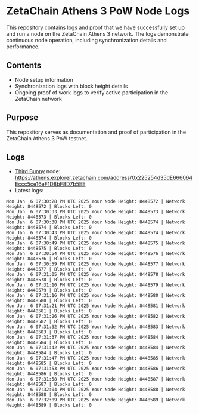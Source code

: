 # ZetaChain Athens 3 PoW Node Logs
This repository contains logs and proof that we have successfully set up and run a node on the ZetaChain Athens 3 network. The logs demonstrate continuous node operation, including synchronization details and performance.

## Contents
- Node setup information
- Synchronization logs with block height details
- Ongoing proof of work logs to verify active participation in the ZetaChain network

## Purpose
This repository serves as documentation and proof of participation in the ZetaChain Athens 3 PoW testnet.

## Logs

- [Third Bunny](https://thirdbunny.xyz/) node: https://athens.explorer.zetachain.com/address/0x225254d35dE666064Eccc5ce16eF1D8bF8D7b5EE
- Latest logs:
```
Mon Jan  6 07:30:28 PM UTC 2025 Your Node Height: 8448572 | Network Height: 8448572 | Blocks Left: 0
Mon Jan  6 07:30:33 PM UTC 2025 Your Node Height: 8448573 | Network Height: 8448573 | Blocks Left: 0
Mon Jan  6 07:30:38 PM UTC 2025 Your Node Height: 8448574 | Network Height: 8448574 | Blocks Left: 0
Mon Jan  6 07:30:43 PM UTC 2025 Your Node Height: 8448574 | Network Height: 8448574 | Blocks Left: 0
Mon Jan  6 07:30:49 PM UTC 2025 Your Node Height: 8448575 | Network Height: 8448575 | Blocks Left: 0
Mon Jan  6 07:30:54 PM UTC 2025 Your Node Height: 8448576 | Network Height: 8448576 | Blocks Left: 0
Mon Jan  6 07:30:59 PM UTC 2025 Your Node Height: 8448577 | Network Height: 8448577 | Blocks Left: 0
Mon Jan  6 07:31:05 PM UTC 2025 Your Node Height: 8448578 | Network Height: 8448578 | Blocks Left: 0
Mon Jan  6 07:31:10 PM UTC 2025 Your Node Height: 8448579 | Network Height: 8448579 | Blocks Left: 0
Mon Jan  6 07:31:16 PM UTC 2025 Your Node Height: 8448580 | Network Height: 8448580 | Blocks Left: 0
Mon Jan  6 07:31:21 PM UTC 2025 Your Node Height: 8448581 | Network Height: 8448581 | Blocks Left: 0
Mon Jan  6 07:31:26 PM UTC 2025 Your Node Height: 8448582 | Network Height: 8448582 | Blocks Left: 0
Mon Jan  6 07:31:32 PM UTC 2025 Your Node Height: 8448583 | Network Height: 8448583 | Blocks Left: 0
Mon Jan  6 07:31:37 PM UTC 2025 Your Node Height: 8448584 | Network Height: 8448584 | Blocks Left: 0
Mon Jan  6 07:31:42 PM UTC 2025 Your Node Height: 8448584 | Network Height: 8448584 | Blocks Left: 0
Mon Jan  6 07:31:47 PM UTC 2025 Your Node Height: 8448585 | Network Height: 8448585 | Blocks Left: 0
Mon Jan  6 07:31:53 PM UTC 2025 Your Node Height: 8448586 | Network Height: 8448586 | Blocks Left: 0
Mon Jan  6 07:31:58 PM UTC 2025 Your Node Height: 8448587 | Network Height: 8448587 | Blocks Left: 0
Mon Jan  6 07:32:04 PM UTC 2025 Your Node Height: 8448588 | Network Height: 8448588 | Blocks Left: 0
Mon Jan  6 07:32:09 PM UTC 2025 Your Node Height: 8448589 | Network Height: 8448589 | Blocks Left: 0
```
